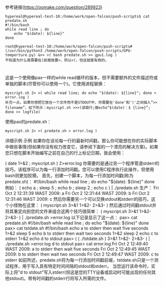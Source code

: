 ﻿参考链接(https://oomake.com/question/289923)


```
hypereal@hypereal-test-10:/home/work/open-falcon/push-scripts$ cat predate.sh 
#!/bin/bash
while read line ; do
	echo "$(date): ${line}"
done
```

```
root@hypereal-test-10:/home/work/open-falcon/push-scripts# (/usr/bin/python3 /home/work/open-falcon/push-scripts/GPU-temperture.py) &>> >( bash predate.sh >> gpu1.log )
不知道为什么我需要在(前面放置>，所以<(，但这就是有效的。
```

#
#

这是一个使用像pax一样的while read循环的版本，但不需要额外的文件描述符或单独的脚本(尽管你可以使用一个)。它使用进程替换：
```
myscript.sh 2> >( while read line; do echo "$(date): ${line}"; done > error.log )
补充一点，如果你想把它放在一个文件而不是STDOUT中，你需要在'done'和')'之间插入“>> filename”，如下所示：myscript.sh >>>(读取行;做echo“$(date)：$ {line}”; done >> logfile)
```
使用pax的predate.sh：

```
myscript.sh 2> >( predate.sh > error.log )
```
详细示例
示例
如果你在谈论每一行的最新时间戳，那么你可能想在你的实际脚本中做些事情(但如果你没有权力改变它，请参阅下面的一个漂亮的解决方案)。如果您只想在脚本开始编写之前在自己的行上标记日期，我会使用：

( date 1>&2 ; myscript.sh ) 2>error.log
你需要的是通过另一个程序管道stderr的技巧，该程序可以为每一行添加时间戳。您可以使用C程序执行此操作，但使用bash则更加狡猾。 首先，创建一个脚本，为每一行添加时间戳(称为predate.sh)：
#!/bin/bash
while read line ; do
    echo "$(date): ${line}"
done
例如：
( echo a ; sleep 5 ; echo b ; sleep 2 ; echo c ) | ./predate.sh
生产：
Fri Oct  2 12:31:39 WAST 2009: a
Fri Oct  2 12:31:44 WAST 2009: b
Fri Oct  2 12:31:46 WAST 2009: c
然后你需要另一个可以交换stdout和stderr的技巧，这个小怪物在这里：
( myscript.sh 3>&1 1>&2- 2>&3- )
然后通过时间戳stdout并将其重定向到您的文件来组合这两个技巧很简单：
( myscript.sh 3>&1 1>&2- 2>&3- ) | ./predate.sh >error.log
以下记录显示了这一点：
pax> cat predate.sh
    #!/bin/bash
    while read line ; do
        echo "$(date): ${line}"
    done
pax> cat tstdate.sh
    #!/bin/bash
    echo a to stderr then wait five seconds 1>&2
    sleep 5
    echo b to stderr then wait two seconds 1>&2
    sleep 2
    echo c to stderr 1>&2
    echo d to stdout
pax> ( ( ./tstdate.sh ) 3>&1 1>&2- 2>&3- ) | ./predate.sh >error.log
    d to stdout
pax> cat error.log
    Fri Oct  2 12:49:40 WAST 2009: a to stderr then wait five seconds
    Fri Oct  2 12:49:45 WAST 2009: b to stderr then wait two seconds
    Fri Oct  2 12:49:47 WAST 2009: c to stderr
如前所述，predate.sh将为每一行添加时间戳前缀，tstdate.sh只是一个测试程序，用于写入具有特定时间间隔的stdout和stderr。 当您运行该命令时，实际上将"d to stdout"写入stderr(但这是您的TTY设备或启动时可能出现的任何其他stdout)。带有时间戳的stderr行将写入所需的文件。

